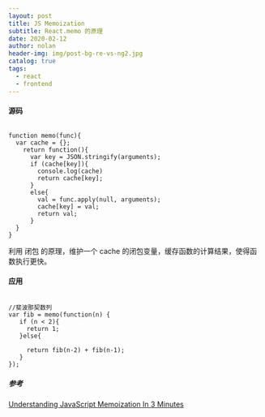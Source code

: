 ```yaml
---
layout: post
title: JS Memoization
subtitle: React.memo 的原理
date: 2020-02-12
author: nolan
header-img: img/post-bg-re-vs-ng2.jpg
catalog: true
tags:
  - react
  - frontend
---
```


#### 源码

```

function memo(func){
  var cache = {};
    return function(){
      var key = JSON.stringify(arguments);
      if (cache[key]){
        console.log(cache)
        return cache[key];
      }
      else{
        val = func.apply(null, arguments);
        cache[key] = val;
        return val;
      }
  }
}

```

利用 闭包 的原理，维护一个 cache 的闭包变量，缓存函数的计算结果，使得函数执行更快。

#### 应用

```

//斐波那契数列
var fib = memo(function(n) {
   if (n < 2){
     return 1;
   }else{

     return fib(n-2) + fib(n-1);
   }
});

```

##### 参考

[Understanding JavaScript Memoization In 3 Minutes](https://codeburst.io/understanding-memoization-in-3-minutes-2e58daf33a19)
